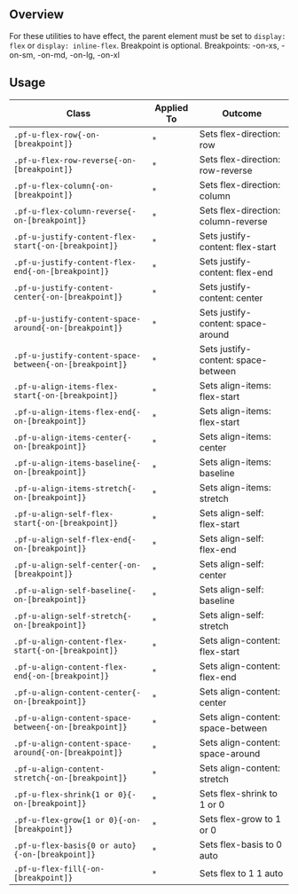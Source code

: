 ## Overview

For these utilities to have effect, the parent element must be set to `display: flex` or `display: inline-flex`. Breakpoint is optional. Breakpoints: -on-xs, -on-sm, -on-md, -on-lg, -on-xl

<!-- ## Accessibility

| Attribute | Applied To | Outcome |
| -- | -- | -- |
| `role` or `aria` | `pf-u-flex` |  accessibility notes. |
 -->

## Usage

| Class | Applied To | Outcome |
| -- | -- | -- |
| `.pf-u-flex-row{-on-[breakpoint]}`                      | `*` |  Sets flex-direction: row |
| `.pf-u-flex-row-reverse{-on-[breakpoint]}`              | `*` |  Sets flex-direction: row-reverse |
| `.pf-u-flex-column{-on-[breakpoint]}`                   | `*` |  Sets flex-direction: column |
| `.pf-u-flex-column-reverse{-on-[breakpoint]}`           | `*` |  Sets flex-direction: column-reverse |
| `.pf-u-justify-content-flex-start{-on-[breakpoint]}`    | `*` |  Sets justify-content: flex-start |
| `.pf-u-justify-content-flex-end{-on-[breakpoint]}`      | `*` |  Sets justify-content: flex-end |
| `.pf-u-justify-content-center{-on-[breakpoint]}`        | `*` |  Sets justify-content: center |
| `.pf-u-justify-content-space-around{-on-[breakpoint]}`  | `*` |  Sets justify-content: space-around |
| `.pf-u-justify-content-space-between{-on-[breakpoint]}` | `*` |  Sets justify-content: space-between |
| `.pf-u-align-items-flex-start{-on-[breakpoint]}`        | `*` |  Sets align-items: flex-start |
| `.pf-u-align-items-flex-end{-on-[breakpoint]}`          | `*` |  Sets align-items: flex-start |
| `.pf-u-align-items-center{-on-[breakpoint]}`            | `*` |  Sets align-items: center |
| `.pf-u-align-items-baseline{-on-[breakpoint]}`          | `*` |  Sets align-items: baseline |
| `.pf-u-align-items-stretch{-on-[breakpoint]}`           | `*` |  Sets align-items: stretch |
| `.pf-u-align-self-flex-start{-on-[breakpoint]}`         | `*` |  Sets align-self: flex-start |
| `.pf-u-align-self-flex-end{-on-[breakpoint]}`           | `*` |  Sets align-self: flex-end |
| `.pf-u-align-self-center{-on-[breakpoint]}`             | `*` |  Sets align-self: center |
| `.pf-u-align-self-baseline{-on-[breakpoint]}`           | `*` |  Sets align-self: baseline |
| `.pf-u-align-self-stretch{-on-[breakpoint]}`            | `*` |  Sets align-self: stretch |
| `.pf-u-align-content-flex-start{-on-[breakpoint]}`      | `*` |  Sets align-content: flex-start |
| `.pf-u-align-content-flex-end{-on-[breakpoint]}`        | `*` |  Sets align-content: flex-end |
| `.pf-u-align-content-center{-on-[breakpoint]}`          | `*` |  Sets align-content: center |
| `.pf-u-align-content-space-between{-on-[breakpoint]}`   | `*` |  Sets align-content: space-between |
| `.pf-u-align-content-space-around{-on-[breakpoint]}`    | `*` |  Sets align-content: space-around |
| `.pf-u-align-content-stretch{-on-[breakpoint]}`         | `*` |  Sets align-content: stretch |
| `.pf-u-flex-shrink{1 or 0}{-on-[breakpoint]}`           | `*` |  Sets flex-shrink to 1 or 0 |
| `.pf-u-flex-grow{1 or 0}{-on-[breakpoint]}`             | `*` |  Sets flex-grow to 1 or 0 |
| `.pf-u-flex-basis{0 or auto}{-on-[breakpoint]}`         | `*` |  Sets flex-basis to 0 auto |
| `.pf-u-flex-fill{-on-[breakpoint]}`                     | `*` |  Sets flex to 1 1 auto |

